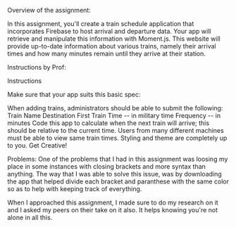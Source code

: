 Overview of the assignment:

In this assignment, you'll create a train schedule application that incorporates Firebase to host arrival and departure data. Your app will retrieve and manipulate this information with Moment.js. This website will provide up-to-date information about various trains, namely their arrival times and how many minutes remain until they arrive at their station.

Instructions by Prof:

Instructions

Make sure that your app suits this basic spec:

When adding trains, administrators should be able to submit the following: Train Name Destination First Train Time -- in military time Frequency -- in minutes Code this app to calculate when the next train will arrive; this should be relative to the current time. Users from many different machines must be able to view same train times. Styling and theme are completely up to you. Get Creative!


Problems:
One of the problems that I had in this assignment was loosing my place in some instances with closing brackets and more syntax than anything. The way that I was able to solve this issue, was by downloading the app that helped divide each bracket and paranthese with the same color so as to help with keeping track of everything. 

When I approached this assignment, I made sure to do my research on it and I asked my peers on their take on it also. It helps knowing you're not alone in all this. 